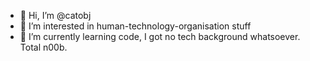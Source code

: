 - 👋 Hi, I’m @catobj
- 👀 I’m interested in human-technology-organisation stuff
- 🌱 I’m currently learning code, I got no tech background whatsoever. Total n00b.

<!---
catobj/catobj is a ✨ special ✨ repository because its `README.md` (this file) appears on your GitHub profile.
You can click the Preview link to take a look at your changes.
--->
